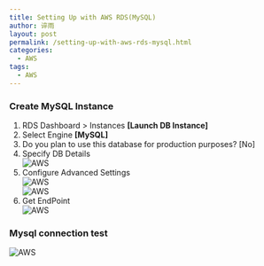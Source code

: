 ```yaml
---
title: Setting Up with AWS RDS(MySQL)
author: 谇雨
layout: post
permalink: /setting-up-with-aws-rds-mysql.html
categories:
  - AWS
tags:
  - AWS
---
```


### Create MySQL Instance
1. RDS Dashboard > Instances **[Launch DB Instance]**
2. Select Engine **[MySQL]**
3. Do you plan to use this database for production purposes? [No]
4. Specify DB Details  
![AWS](http://192.168.1.7:4000/uploads/2015/08/aws-sign-up-with-rds-1.png)
5. Configure Advanced Settings  
![AWS](http://192.168.1.7:4000/uploads/2015/08/aws-sign-up-with-rds-2.png)  
![AWS](http://192.168.1.7:4000/uploads/2015/08/aws-sign-up-with-rds-3.png)
6. Get EndPoint  
![AWS](http://192.168.1.7:4000/uploads/2015/08/aws-sign-up-with-rds-4.png)

<!--more-->

### Mysql connection test

![AWS](http://192.168.1.7:4000/uploads/2015/08/aws-sign-up-with-rds-5.png)